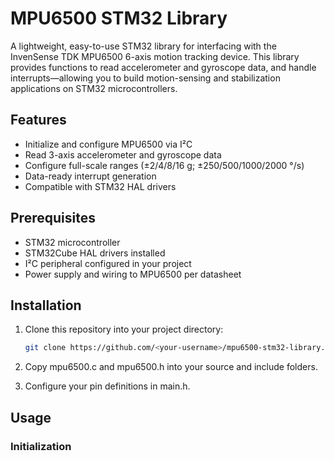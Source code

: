 # MPU6500 STM32 Library

A lightweight, easy-to-use STM32 library for interfacing with the InvenSense TDK MPU6500 6-axis motion tracking device. This library provides functions to read accelerometer and gyroscope data, and handle interrupts—allowing you to build motion-sensing and stabilization applications on STM32 microcontrollers.

## Features

- Initialize and configure MPU6500 via I²C  
- Read 3-axis accelerometer and gyroscope data   
- Configure full-scale ranges (±2/4/8/16 g; ±250/500/1000/2000 °/s)
- Data-ready interrupt generation
- Compatible with STM32 HAL drivers  

## Prerequisites

- STM32 microcontroller  
- STM32Cube HAL drivers installed  
- I²C peripheral configured in your project  
- Power supply and wiring to MPU6500 per datasheet  

## Installation

1. Clone this repository into your project directory:  
   ```bash
   git clone https://github.com/<your-username>/mpu6500-stm32-library.git


2. Copy mpu6500.c and mpu6500.h into your source and include folders.

3. Configure your pin definitions in main.h.

## Usage

### Initialization
